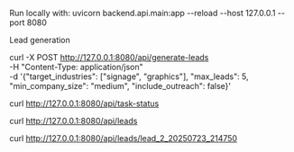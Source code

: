 Run locally with: uvicorn backend.api.main:app --reload --host 127.0.0.1 --port 8080

Lead generation


curl -X POST http://127.0.0.1:8080/api/generate-leads \
-H "Content-Type: application/json" \
-d '{"target_industries": ["signage", "graphics"], "max_leads": 5, "min_company_size": "medium", "include_outreach": false}'



curl http://127.0.0.1:8080/api/task-status

curl http://127.0.0.1:8080/api/leads

curl http://127.0.0.1:8080/api/leads/lead_2_20250723_214750